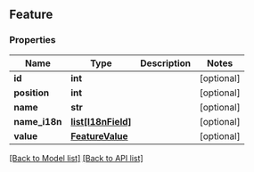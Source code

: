 ## Feature

### Properties
Name | Type | Description | Notes
------------ | ------------- | ------------- | -------------
**id** | **int** |  | [optional] 
**position** | **int** |  | [optional] 
**name** | **str** |  | [optional] 
**name_i18n** | [**list[I18nField]**](#I18nField) |  | [optional] 
**value** | [**FeatureValue**](#FeatureValue) |  | [optional] 

[[Back to Model list]](#documentation-for-models) [[Back to API list]](#documentation-for-api-endpoints)


